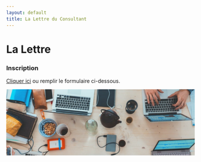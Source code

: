 ```yaml
---
layout: default
title: La Lettre du Consultant
---
```


<div class="post">
  <h1 class="pageTitle">La Lettre</h1>

<h3> Inscription</h3> 
<p> <a href="https://www.subscribepage.com/lettreduconsultant">Cliquer ici</a> ou remplir le formulaire ci-dessous. </p>

<img src="/assets/pages_images/lettre_outils.png">


 <script type="text/javascript" src="https://static.mailerlite.com/data/webforms/860568/r0j5n1.js?v1"></script>